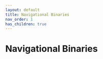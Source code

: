 ```yaml
---
layout: default
title: Navigational Binaries
nav_order: 1
has_children: true
---
```

# Navigational Binaries